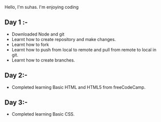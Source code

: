 Hello,
I'm suhas.
I'm enjoying coding

## Day 1 :-
- Downloaded Node and git
- Learnt how to create repository and make changes.
- Learnt how to fork
- Learnt how to push from local to remote and pull from remote to local in git.
- Learnt how to create branches.

## Day 2:-
- Completed learning Basic HTML and HTML5 from freeCodeCamp.

## Day 3:-
- Completed learning Basic CSS.

